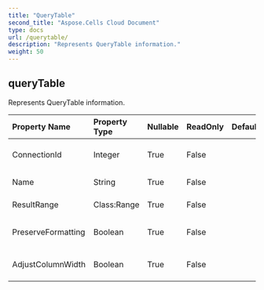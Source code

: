 ```yaml
---
title: "QueryTable"
second_title: "Aspose.Cells Cloud Document"
type: docs
url: /querytable/
description: "Represents QueryTable information."
weight: 50
---
```


## **queryTable**

Represents QueryTable information. 

| Property Name | Property Type | Nullable |  ReadOnly | DefaultValue | Description | 
| :- | :- | :- |:- |  :- | :- |
| ConnectionId | Integer | True |  False |  | Gets the connection id of the query table. |  
| Name | String | True |  False |  | Gets the name of querytable. |  
| ResultRange | Class:Range | True |  False |  | Gets the range of the result. |  
| PreserveFormatting | Boolean | True |  False |  | Returns or sets the PreserveFormatting of the object. |  
| AdjustColumnWidth | Boolean | True |  False |  | Returns or sets the AdjustColumnWidth of the object. |  

